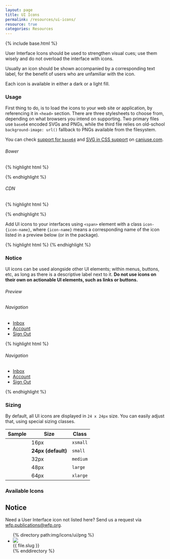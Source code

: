 ```yaml
---
layout: page
title: UI Icons
permalink: /resources/ui-icons/
resource: true
categories: Resources
---
```

{% include base.html %}

User Interface Icons should be used to strengthen visual cues; use them wisely and do not overload the interface with icons.

Usually an icon should be shown accompanied by a corresponding text label, for the benefit of users who are unfamiliar with the icon.

Each icon is available in either a dark or a light fill.

### Usage
First thing to do, is to load the icons to your web site or application, by referencing it in `<head>` section. There are three stylesheets to choose from, depending on what browsers you intend on supporting. Two primary files use `base64` encoded SVGs and PNGs, while the third file relies on old-school `background-image: url()` fallback to PNGs available from the filesystem.

You can check [support for `base64`](http://caniuse.com/#feat=atob-btoa) and [SVG in CSS support](http://caniuse.com/#feat=svg-css) on [caniuse.com](http://caniuse.com).

###### Bower
{% highlight html %}
<!-- For modern browsers with SVG support -->
<link rel="stylesheet" href="bower_components/wfp-ui/dist/assets/icons/ui/ui-icons.svg.css">
<!-- For browsers without SVG support -->
<link rel="stylesheet" href="bower_components/wfp-ui/dist/assets/icons/ui/ui-icons.png.css">
<!-- IE8-9 Fallback -->
<link rel="stylesheet" href="bower_components/wfp-ui/dist/assets/icons/ui/ui-icons.fallback.css">
{% endhighlight %}

###### CDN
{% highlight html %}
<!-- For modern browsers with SVG support -->
<link rel="stylesheet" href="http://cdn.wfp.org/libraries/wfpui/v0.8.0/assets/icons/ui/ui-icons.svg.css">
<!-- For browsers without SVG support -->
<link rel="stylesheet" href="http://cdn.wfp.org/libraries/wfpui/v0.8.0/assets/icons/ui/ui-icons.png.css">
<!-- IE8-9 Fallback -->
<link rel="stylesheet" href="http://cdn.wfp.org/libraries/wfpui/v0.8.0/assets/icons/ui/ui-icons.fallback.css">
{% endhighlight %}

Add UI icons to your interfaces using `<span>` element with a class `icon-{icon-name}`, where `{icon-name}` means a corresponding name of the icon listed in a preview below (or in the package).

{% highlight html %}
<span class="icon-account-circle-dark"></span>
{% endhighlight %}

<div class="notice">
  <h3 class="title">Notice</h3>
  <p>UI icons can be used alongside other UI elements; within menus, buttons, etc, as long as there is a descriptive label next to it. <strong>Do not use icons on their own on actionable UI elements, such as links or buttons.</strong></p>
</div>


###### Preview
<nav class="wfp-menu">
  <h6 class="menu--heading">Navigation</h6>
  <ul class="menu--wrapper">
    <li class="menu--item">
      <a href="#" class="menu--link"><span class="icon-email-dark"></span> Inbox</a>
    </li>
    <li class="menu--item">
      <a href="#" class="menu--link"><span class="icon-account-circle-dark"></span> Account</a>
    </li>
    <li class="menu--item">
      <a href="#" class="menu--link"><span class="icon-exit-to-app-dark"></span> Sign Out</a>
    </li>
  </ul>
</nav>

{% highlight html %}
<nav class="wfp-menu">
  <h6 class="menu--heading">Navigation</h6>
  <ul class="menu--wrapper">
    <li class="menu--item">
      <a href="#" class="menu--link"><i class="icon-email-dark"></i> Inbox</a>
    </li>
    <li class="menu--item">
      <a href="#" class="menu--link"><i class="icon-account-circle-dark"></i> Account</a>
    </li>
    <li class="menu--item">
      <a href="#" class="menu--link"><i class="icon-exit-to-app-dark"></i> Sign Out</a>
    </li>
  </ul>
</nav>
{% endhighlight %}

### Sizing
By default, all UI icons are displayed in `24 x 24px` size. You can easily adjust that, using special sizing classes.

<table class="wfp-table">
  <thead>
    <th>Sample</th>
    <th>Size</th>
    <th>Class</th>
  </thead>
  <tbody>
    <tr>
      <td><i class="icon-account-circle-dark xsmall"></i></td>
      <td>16px</td>
      <td><code>xsmall</code></td>
    </tr>
    <tr>
      <td><i class="icon-account-circle-dark small"></i></td>
      <td><strong>24px (default)</strong></td>
      <td><code>small</code></td>
    </tr>
    <tr>
      <td><i class="icon-account-circle-dark medium"></i></td>
      <td>32px</td>
      <td><code>medium</code></td>
    </tr>
    <tr>
      <td><i class="icon-account-circle-dark large"></i></td>
      <td>48px</td>
      <td><code>large</code></td>
    </tr>
    <tr>
      <td><i class="icon-account-circle-dark xlarge"></i></td>
      <td>64px</td>
      <td><code>xlarge</code></td>
    </tr>
  </tbody>
</table>

### Available Icons

<div class="notice">
  <h2 class="title">Notice</h2>
  <p>Need a User Interface icon not listed here? Send us a request via <a href="mailto:WFP.PUBLICATIONS@wfp.org?subject=UI%20icon%20request">wfp.publications@wfp.org</a>.</p>
</div>

<ul class="wfp-grid list-view icons">
{% directory path:img/icons/ui/png %}
  <li class="item wfp-u-1-2">
    <div class="desc">
      <div class="desc-img {% cycle 'light', 'dark' %}"><img src="{{ base }}/img/icons/ui/png/{{ file.name }}"></div>
      <div class="desc-label">{{ file.slug }}</div>
    </div>
  </li>
{% enddirectory %}
</ul>
